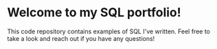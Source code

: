 # Welcome to my SQL portfolio! 

This code repository contains examples of SQL I've written. Feel free to take a look and reach out if you have any questions!
